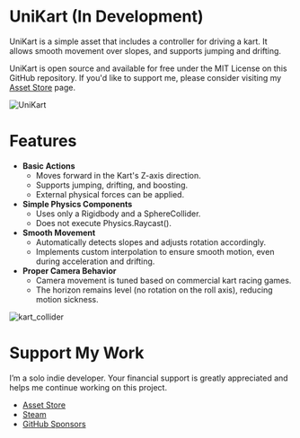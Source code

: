 # UniKart (In Development)
UniKart is a simple asset that includes a controller for driving a kart. It allows smooth movement over slopes, and supports jumping and drifting.

UniKart is open source and available for free under the MIT License on this GitHub repository. If you'd like to support me, please consider visiting my [Asset Store](https://assetstore.unity.com/publishers/12117) page.

![UniKart](https://github.com/user-attachments/assets/f806467f-59d5-4e8c-9eb6-361582fa4dee)

# Features
- **Basic Actions**
  - Moves forward in the Kart's Z-axis direction.
  - Supports jumping, drifting, and boosting.
  - External physical forces can be applied.
- **Simple Physics Components**
  - Uses only a Rigidbody and a SphereCollider.
  - Does not execute Physics.Raycast().
- **Smooth Movement**
  - Automatically detects slopes and adjusts rotation accordingly.
  - Implements custom interpolation to ensure smooth motion, even during acceleration and drifting.
- **Proper Camera Behavior**
  - Camera movement is tuned based on commercial kart racing games.
  - The horizon remains level (no rotation on the roll axis), reducing motion sickness.

![kart_collider](https://github.com/user-attachments/assets/cf3ffd87-918f-46f4-98a3-2d1ff827880a)

# Support My Work
I’m a solo indie developer. Your financial support is greatly appreciated and helps me continue working on this project.
- [Asset Store](https://assetstore.unity.com/publishers/12117)
- [Steam](https://store.steampowered.com/curator/45066588)
- [GitHub Sponsors](https://github.com/sponsors/eviltwo)
